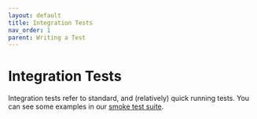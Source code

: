 ```yaml
---
layout: default
title: Integration Tests
nav_order: 1
parent: Writing a Test
---
```


# Integration Tests

Integration tests refer to standard, and (relatively) quick running tests. You can see some examples in our [smoke test suite](https://github.com/smartcontractkit/integrations-framework/tree/main/suite/smoke).
